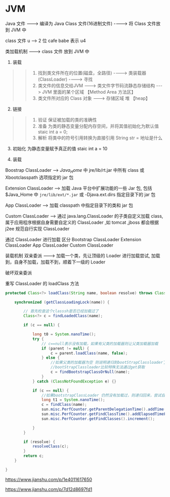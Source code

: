 # JVM

Java 文件  ---> 编译为 Java Class 文件(16进制文件) ----> 将 Class 文件放到 JVM 中

 class 文件 u --> 2 位     cafe babe 表示 u4


 类加载机制  ---> class 文件 放到 JVM 中

 1. 装载
 >>1. 找到类文件所在的位置(磁盘，全路径)  ----> 类装载器(ClassLoader) ----> 寻找
 >>2. 类文件的信息交给JVM  ---> 类文件字节码流静态存储结构 ---> JVM 里面的某个区域 【Method Area 方法区】 
 >>3. 类文件所对应的 Class 对象 ---> 存储区域 堆 【heap】

 2. 链接
 >>1. 验证 保证被加载的类的准确性
 >>2. 准备 为类的静态变量分配内存空间，并将其值初始化为默认值 staic int a = 0;
 >>3. 解析 将类中的符号引用转换为直接引用  String str = 地址是什么

 3. 初始化 为静态变量赋予真正的值 staic int a = 10



1. 装载


Boostrap ClassLoader --> $Java_Home$ 中 jre/lib/rt.jar 中所有 class 或 Xbootclasspath 选项指定的 jar 包

Extension ClassLoader --> 加载 Java 平台中扩展功能的一些 Jar 包, 包括 $Java_Home 中 `jre/lib/ext/*.jar` 或 -Djava.ext.dirs 指定目录下的 jar 包


App ClassLoader --> 加载 classpath 中指定目录下的类和 jar 包

Custom ClassLoader --> 通过 java.lang.ClassLoader 的子类自定义加载 class, 属于应用程序根据自身需要自定义的 ClassLoader ,如 tomcat ,jboss 都会根据 j2ee 规范自行实现 ClassLoader

通过 ClassLoader 进行加载
区分  Bootstrap ClassLoader   Extension ClassLoader   App ClassLoader   Custom ClassLoader 

装载机制
双亲委派  ---> 加载一个类，先让顶级的 Loader 进行加载尝试, 加载到，自身不加载，加载不到，顺着下一级的 Loader

破坏双亲委派

重写 ClassLoader 的 loadClass 方法

```java
protected Class<?> loadClass(String name, boolean resolve) throws ClassNotFoundException {

	synchronized (getClassLoadingLock(name)) {

		// 首先检查这个classsh是否已经加载过了
		Class<?> c = findLoadedClass(name);

		if (c == null) {

			long t0 = System.nanoTime();
            try {
                // c==null表示没有加载，如果有父类的加载器则让父类加载器加载
                if (parent != null) {
                    c = parent.loadClass(name, false);
                } else {
                    //如果父类的加载器为空 则说明递归到bootStrapClassloader了
                    //bootStrapClassloader比较特殊无法通过get获取
                    c = findBootstrapClassOrNull(name);
                }
            } catch (ClassNotFoundException e) {}

            if (c == null) {
            	//如果bootstrapClassLoader 仍然没有加载过，则递归回来，尝试自己去加载class
                long t1 = System.nanoTime();
                c = findClass(name);
                sun.misc.PerfCounter.getParentDelegationTime().addTime(t1 - t0);
                sun.misc.PerfCounter.getFindClassTime().addElapsedTimeFrom(t1);
                sun.misc.PerfCounter.getFindClasses().increment();

            }
		}

		if (resolve) {
	        resolveClass(c);
	    }
	    return c;
	}

}
```


https://www.jianshu.com/p/1e4011617650

https://www.jianshu.com/p/7d12d8697fd1